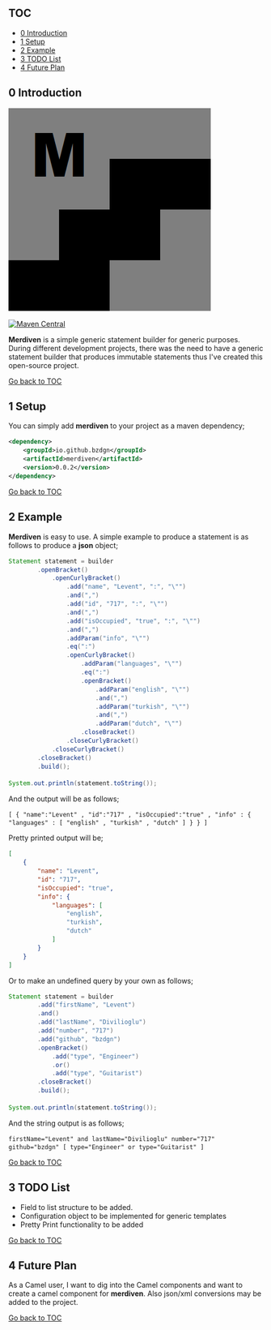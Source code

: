 TOC
---
- [0  Introduction](#0-introduction) <br/>
- [1  Setup](#1-setup) <br/>
- [2  Example](#2-example) <br/>
- [3  TODO List](#3-todo-list) <br/>
- [4  Future Plan](#4-future-plan) <br/>

 0 Introduction
---------------

![merdiven-logo](https://github.com/bzdgn/merdiven/blob/main/misc/merdiven.bmp)

[![Maven Central](https://img.shields.io/maven-central/v/io.github.bzdgn/merdiven.svg)](https://search.maven.org/artifact/io.github.bzdgn/merdiven)

**Merdiven** is a simple generic statement builder for generic purposes. During different development projects, there was the need to have a generic statement builder that produces immutable statements thus I've created this open-source project.


[Go back to TOC](#toc)


 1 Setup
--------

You can simply add **merdiven** to your project as a maven dependency;

```xml
<dependency>
    <groupId>io.github.bzdgn</groupId>
    <artifactId>merdiven</artifactId>
    <version>0.0.2</version>
</dependency>
```


[Go back to TOC](#toc)


 2 Example
----------
**Merdiven** is easy to use. A simple example to produce a statement is as follows to produce a **json** object;

```java
Statement statement = builder
		.openBracket()
			.openCurlyBracket()
				.add("name", "Levent", ":", "\"")
				.and(",")
				.add("id", "717", ":", "\"")
				.and(",")
				.add("isOccupied", "true", ":", "\"")
				.and(",")
				.addParam("info", "\"")
				.eq(":")
				.openCurlyBracket()
					.addParam("languages", "\"")
					.eq(":")
					.openBracket()
						.addParam("english", "\"")
						.and(",")
						.addParam("turkish", "\"")
						.and(",")
						.addParam("dutch", "\"")
					.closeBracket()
				.closeCurlyBracket()
			.closeCurlyBracket()
		.closeBracket()
		.build();
		
System.out.println(statement.toString());
```

And the output will be as follows;

```
[ { "name":"Levent" , "id":"717" , "isOccupied":"true" , "info" : { "languages" : [ "english" , "turkish" , "dutch" ] } } ]
```

Pretty printed output will be;

```json
[
    {
        "name": "Levent",
        "id": "717",
        "isOccupied": "true",
        "info": {
            "languages": [
                "english",
                "turkish",
                "dutch"
            ]
        }
    }
]
```

Or to make an undefined query by your own as follows;

```java
Statement statement = builder
        .add("firstName", "Levent")
        .and()
        .add("lastName", "Divilioglu")
        .add("number", "717")
        .add("github", "bzdgn")
        .openBracket()
            .add("type", "Engineer")
            .or()
            .add("type", "Guitarist")
        .closeBracket()
        .build();
        
System.out.println(statement.toString());
```

And the string output is as follows;

```
firstName="Levent" and lastName="Divilioglu" number="717" github="bzdgn" [ type="Engineer" or type="Guitarist" ]
```


[Go back to TOC](#toc)


 3 TODO List
------------

- Field to list structure to be added.
- Configuration object to be implemented for generic templates
- Pretty Print functionality to be added


[Go back to TOC](#toc)


 4 Future Plan
--------------

As a Camel user, I want to dig into the Camel components and want to create a camel component for **merdiven**. Also json/xml conversions may be added to the project.


[Go back to TOC](#toc)

